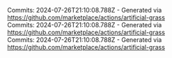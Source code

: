 Commits: 2024-07-26T21:10:08.788Z - Generated via https://github.com/marketplace/actions/artificial-grass
<br>
Commits: 2024-07-26T21:10:08.788Z - Generated via https://github.com/marketplace/actions/artificial-grass
<br>
Commits: 2024-07-26T21:10:08.788Z - Generated via https://github.com/marketplace/actions/artificial-grass
<br>

